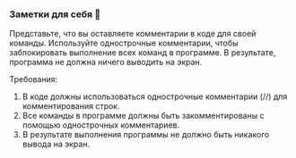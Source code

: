 
### Заметки для себя 📝

Представьте, что вы оставляете комментарии в коде для своей команды. Используйте однострочные комментарии, чтобы заблокировать выполнение всех команд в программе. В результате, программа не должна ничего выводить на экран.

Требования:
1. В коде должны использоваться однострочные комментарии (//) для комментирования строк.
2. Все команды в программе должны быть закомментированы с помощью однострочных комментариев.
3. В результате выполнения программы не должно быть никакого вывода на экран.